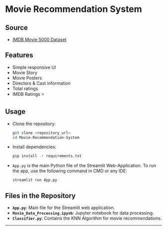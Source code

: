 # Movie Recommendation System

## Source
- [IMDB Movie 5000 Dataset](https://www.kaggle.com/carolzhangdc/imdb-5000-movie-dataset)

## Features
- Simple responsive UI
- Movie Story
- Movie Posters
- Directors & Cast information
- Total ratings
- IMDB Ratings ⭐

## Usage

- Clone the repository:
  ```bash
  git clone <repository_url>
  cd Movie-Recommendation-System
  ```

- Install dependencies:
  ```bash
  pip install -r requirements.txt
  ```

- `App.py` is the main Python file of the Streamlit Web-Application. To run the app, use the following command in CMD or any IDE:
  ```bash
  streamlit run App.py
  ```

## Files in the Repository
- **`App.py`**: Main file for the Streamlit web application.
- **`Movie_Data_Processing.ipynb`**: Jupyter notebook for data processing.
- **`Classifier.py`**: Contains the KNN Algorithm for movie recommendations.

---

